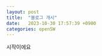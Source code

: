 ```yaml
---
layout: post
title:  "블로그 개시"
date:   2023-10-30 17:57:39 +0900
categories: openSW
---
```


시작이에요
